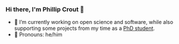### Hi there, I'm Phillip Crout 👋

- 🔭 I’m currently working on open science and software, while also supporting some projects from my time as a [PhD student](https://github.com/pyxem).
- 💬 Pronouns: he/him
